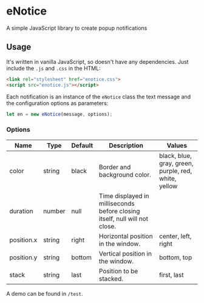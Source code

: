 # eNotice
A simple JavaScript library to create popup notifications

## Usage
It's written in vanilla JavaScript, so doesn't have any dependencies.
Just include the `.js` and `.css` in the HTML:
```html
<link rel="stylesheet" href="enotice.css">
<script src="enotice.js"></script>
```
Each notification is an instance of the `eNotice` class the text message and the configuration options as parameters: 
```javascript
let en = new eNotice(message, options);
```
### Options
Name | Type | Default | Description | Values
------------ | ------------- | ------------ | ------------ | ------------
color | string | black | Border and background color. | black, blue, gray, green, purple, red, white, yellow
duration | number | null | Time displayed in milliseconds before closing itself, null will not close. | 
position.x | string | right | Horizontal position in the window. | center, left, right
position.y | string | bottom | Vertical position in the window. | bottom, top
stack | string | last | Position to be stacked. | first, last

A demo can be found in  `/test`.
